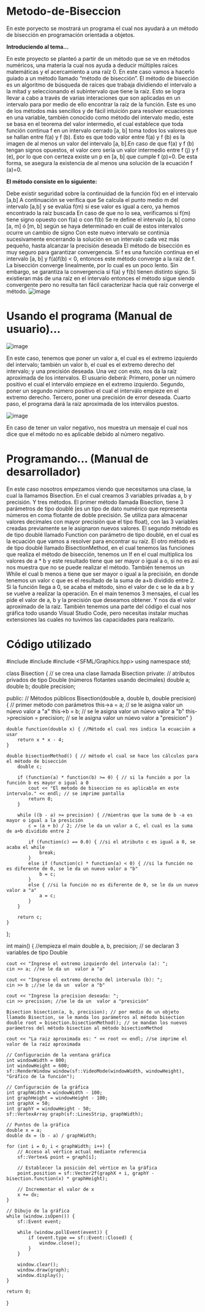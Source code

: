 # Metodo-de-Biseccion
En este poryecto se mostrará un programa el cual nos ayudará a un método de bisección en programación orientada a objetos. 

**Introduciendo al tema…**

En este proyecto se planteó a partir de un método que se ve en métodos numéricos, una materia la cual nos ayuda a deducir múltiples raíces matemáticas y el acercamiento a una raíz 0. En este caso vamos a hacerlo guiado a un método llamado “método de bisección”.
El método de bisección es un algoritmo de búsqueda de raíces que trabaja dividiendo el intervalo a la mitad y seleccionando el subintervalo que tiene la raíz. Esto se logra llevar a cabo a través de varias interaciones que son aplicadas en un intervalo para por medio de ello encontrar la raíz de la función. Este es uno de los métodos más sencillos y de fácil intuición para resolver ecuaciones en una variable, también conocido como método del intervalo medio, este se basa en el teorema del valor intermedio, el cual establece que toda función continua f  en un intervalo cerrado [a, b] toma todos los valores que se hallan entre f(a) y f (b). Esto es que todo valor entre f(a) y f (b) es la imagen de al menos un valor del intervalo [a, b].En caso de que f(a) y f (b) tengan signos opuestos, el valor cero sería un valor intermedio entre f (j) y f (e), por lo que con certeza existe un p en [a, b] que cumple f (p)=0. De esta forma, se asegura la existencia de al menos una solución de la ecuación f (a)=0.

**El método consiste en lo siguiente:**

Debe existir seguridad sobre la continuidad de la función f(x) en el intervalo [a,b]
A continuación se verifica que 
Se calcula el punto medio m del intervalo [a,b] y se evalúa f(m) si ese valor es igual a cero, ya hemos encontrado la raíz buscada
En caso de que no lo sea, verificamos si f(m) tiene signo opuesto con f(a) o con f(b)
Se re define el intervalo [a, b] como [a, m] ó [m, b] según se haya determinado en cuál de estos intervalos ocurre un cambio de signo
Con este nuevo intervalo se continúa sucesivamente encerrando la solución en un intervalo cada vez más pequeño, hasta alcanzar la precisión deseada
El método de bisección es muy seguro para garantizar convergencia.  Si f es una función continua en el intervalo [a, b] y f(a)f(b) < 0, entonces este método converge a la raíz de f.
La bisección converge linealmente, por lo cual es un poco lento. Sin embargo, se garantiza la convergencia si f(a) y f(b) tienen distinto signo.
Si existieran más de una raíz en el intervalo entonces el método sigue siendo convergente pero no resulta tan fácil caracterizar hacia qué raíz converge el método.
![image](https://github.com/Juan22110374/Metodo-de-Biseccion/assets/136865637/212ee79e-3263-441f-b9dc-c85d4b4481d8)

# Usando el programa (Manual de usuario)... 

![image](https://github.com/Juan22110374/Metodo-de-Biseccion/assets/136865637/c38a17ae-59a5-4501-823f-1c9e7a063c7f)
 
En este caso, tenemos que poner un valor a, el cual es el extremo izquierdo del intervalo; también un valor b, el cual es el extremo derecho del intervalo; y una precisión deseada. Una vez con esto, nos da la raíz aproximada de los intervalos. 
El usuario deberá:
Primero, poner un número positivo el cual el interválo empieze en el extremo izquierdo.
Segundo, poner un segundo número positivo el cual el interválo empieze en el extremo derecho.
Tercero, poner una precisión de error deseada. 
Cuarto paso, el programa dará la raiz aproximada de los interválos puestos.

 ![image](https://github.com/Juan22110374/Metodo-de-Biseccion/assets/136865637/1ac3b603-3132-4f87-bfd2-a7cb68413fc5)

En caso de tener un valor negativo, nos muestra un mensaje el cual nos dice que el método no es aplicable debido al número negativo. 

# Programando... (Manual de desarrollador)

En este caso nosotros empezamos viendo que necesitamos una clase, la cual la llamamos Bisection. En el cual creamos 3 variables privadas a, b y precisión. Y tres métodos.
El primer método llamada Bisection, tiene 3 parámetros de tipo doublé (es un tipo de dato numérico que representa números en coma flotante de doble precisión. Se utiliza para almacenar valores decimales con mayor precisión que el tipo float), con las 3 variables creadas previamente se le asignaron nuevos valores.
El segundo método es de tipo doublé llamado Function con parámetro de tipo doublé, en el cual es la ecuación que vamos a resolver para encontrar su raíz.
El otro método es de tipo doublé llamado BisectionMethod, en el cual tenemos las funciones que realiza el método de bisección, tenemos un If en el cual multiplica los valores de a * b y este resultado tiene que ser mayor o igual a o, si no es así nos muestra que no se puede realizar el método.  También tenemos un While el cual b menos a tiene que ser mayor o igual a la precisión, en donde tenemos un valor c que es el resultado de la suma de a+b dividido entre 2. Si la función llega a 0, se acaba el método, sino el valor de c se le da a b y se vuelve a realizar la operación. 
En el main tenemos 3 mensajes, el cual les pide el valor de a, b y la precisión que deseamos obtener.  Y nos da el valor aproximado de la raíz. 
También tenemos una parte del código el cual nos gráfica todo usando Visual Studio Code, pero necesitas instalar muchas extensiones las cuales no tuvimos las capacidades para realizarlo. 

# Código utilizado

#include <iostream>
#include <cmath>
#include <SFML/Graphics.hpp>
using namespace std;

class Bisection { // se crea una clase llamada Bisection 
private:  // atributos privados de tipo Double (números flotantes usando decimales)
    double a; 
    double b;
    double precision;
    
public: // Métodos públicos 
    Bisection(double a, double b, double precision) { // primer método con parámetros
        this->a = a; // se le asigna valor un núevo valor a "a"
        this->b = b; // se le asigna valor un núevo valor a "b"
        this->precision = precision; // se le asigna valor un núevo valor a "presicion"
    }
    
    double function(double x) { //Método el cual nos indica la ecuación a usar 
        return x * x - 4;
    }
    
    double bisectionMethod() { // método el cual se hace los cálculos para el método de bisección
        double c;
        
        if (function(a) * function(b) >= 0) { // si la función a por la función b es mayor o igual a 0
            cout << "El metodo de biseccion no es aplicable en este intervalo." << endl; // se imprime pantalla
            return 0;
        }
        
        while ((b - a) >= precision) { //mientras que la suma de b -a es mayor o igual a la presición
            c = (a + b) / 2; //se le da un valor a C, el cual es la suma de a+b dividido entre 2
            
            if (function(c) == 0.0) { //si el atributo c es igual a 0, se acaba el while
                break;
            }
            else if (function(c) * function(a) < 0) { //si la función no es diferente de 0, se le da un nuevo valor a "b"
                b = c;
            }
            else { //si la función no es diferente de 0, se le da un nuevo valor a "a"
                a = c; 
            }
        }
        
        return c;
    }
};

int main() { //empieza el main 
    double a, b, precision; // se declaran 3 variables de tipo Double 
    
    cout << "Ingrese el extremo izquierdo del intervalo (a): ";
    cin >> a; //se le da un  valor a "a"
    
    cout << "Ingrese el extremo derecho del intervalo (b): ";
    cin >> b ;//se le da un  valor a "b"
    
    cout << "Ingrese la precision deseada: ";
    cin >> precision; //se le da un  valor a "presición"
    
    Bisection bisection(a, b, precision); // por medio de un objeto llamado Bisection, se le manda los parámetros al método bisection
    double root = bisection.bisectionMethod(); // se mandan los nuevos parámetros del método bisection al método bisectionMethod
    
    cout << "La raiz aproximada es: " << root << endl; //se imprime el valor de la raíz aproximada 
    
    // Configuración de la ventana gráfica
    int windowWidth = 800;
    int windowHeight = 600;
    sf::RenderWindow window(sf::VideoMode(windowWidth, windowHeight), "Gráfico de la función");
    
    // Configuración de la gráfica
    int graphWidth = windowWidth - 100;
    int graphHeight = windowHeight - 100;
    int graphX = 50;
    int graphY = windowHeight - 50;
    sf::VertexArray graph(sf::LinesStrip, graphWidth);
    
    // Puntos de la gráfica
    double x = a;
    double dx = (b - a) / graphWidth;
    
    for (int i = 0; i < graphWidth; i++) {
        // Acceso al vértice actual mediante referencia
        sf::Vertex& point = graph[i];
        
        // Establecer la posición del vértice en la gráfica
        point.position = sf::Vector2f(graphX + i, graphY - bisection.function(x) * graphHeight);
        
        // Incrementar el valor de x
        x += dx;
    }
    
    // Dibujo de la gráfica
    while (window.isOpen()) {
        sf::Event event;
        
        while (window.pollEvent(event)) {
            if (event.type == sf::Event::Closed) {
                window.close();
            }
        }
        
        window.clear();
        window.draw(graph);
        window.display();
    }
    
    return 0;
}

